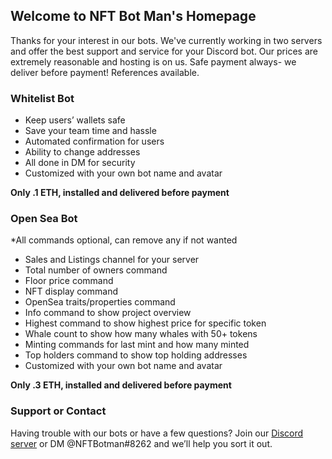 ## Welcome to NFT Bot Man's Homepage

Thanks for your interest in our bots.  We've currently working in two servers and offer the best support and service for your Discord bot. Our prices are extremely reasonable and hosting is on us.  Safe payment always- we deliver before payment!  References available.


### Whitelist Bot

- Keep users’ wallets safe
- Save your team time and hassle
- Automated confirmation for users
- Ability to change addresses
- All done in DM for security
- Customized with your own bot name and avatar

**Only .1 ETH, installed and delivered before payment**

### Open Sea Bot

*All commands optional, can remove any if not wanted

- Sales and Listings channel for your server 
- Total number of owners command
- Floor price command
- NFT display command
- OpenSea traits/properties command
- Info command to show project overview
- Highest command to show highest price for specific token
- Whale count to show how many whales with 50+ tokens
- Minting commands for last mint and how many minted
- Top holders command to show top holding addresses
- Customized with your own bot name and avatar

**Only .3 ETH, installed and delivered before payment**


### Support or Contact

Having trouble with our bots or have a few questions? Join our [Discord server](https://discord.gg/7Fe4TZFn8X) or DM @NFTBotman#8262 and we’ll help you sort it out. 
